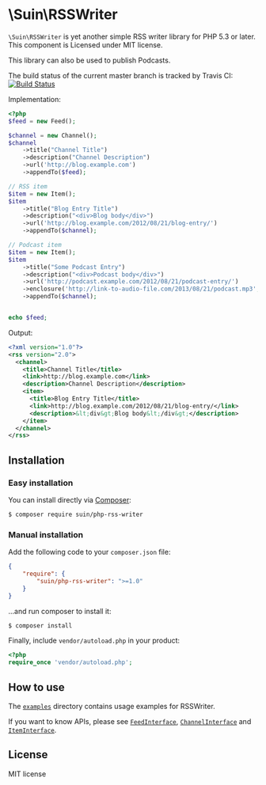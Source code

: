 # \Suin\RSSWriter

`\Suin\RSSWriter` is yet another simple RSS writer library for PHP 5.3 or later. This component is Licensed under MIT license.

This library can also be used to publish Podcasts.

The build status of the current master branch is tracked by Travis CI: [![Build Status](https://secure.travis-ci.org/suin/php-rss-writer.png?branch=master)](http://travis-ci.org/suin/php-rss-writer)


Implementation:

```php
<?php
$feed = new Feed();

$channel = new Channel();
$channel
	->title("Channel Title")
	->description("Channel Description")
	->url('http://blog.example.com')
	->appendTo($feed);

// RSS item
$item = new Item();
$item
	->title("Blog Entry Title")
	->description("<div>Blog body</div>")
	->url('http://blog.example.com/2012/08/21/blog-entry/')
	->appendTo($channel);

// Podcast item
$item = new Item();
$item
	->title("Some Podcast Entry")
	->description("<div>Podcast body</div>")
	->url('http://podcast.example.com/2012/08/21/podcast-entry/')
    ->enclosure('http://link-to-audio-file.com/2013/08/21/podcast.mp3', 4889, 'audio/mpeg')
	->appendTo($channel);


echo $feed;
```

Output:

```xml
<?xml version="1.0"?>
<rss version="2.0">
  <channel>
    <title>Channel Title</title>
    <link>http://blog.example.com</link>
    <description>Channel Description</description>
    <item>
      <title>Blog Entry Title</title>
      <link>http://blog.example.com/2012/08/21/blog-entry/</link>
      <description>&lt;div&gt;Blog body&lt;/div&gt;</description>
    </item>
  </channel>
</rss>
```

## Installation

### Easy installation
You can install directly via [Composer](https://getcomposer.org/):
```bash
$ composer require suin/php-rss-writer
```

### Manual installation
Add the following code to your `composer.json` file:

```json
{
	"require": {
		"suin/php-rss-writer": ">=1.0"
	}
}
```

...and run composer to install it:
```bash
$ composer install
```

Finally, include `vendor/autoload.php` in your product:
```php
<?php
require_once 'vendor/autoload.php';
```

## How to use

The [`examples`](examples) directory contains usage examples for RSSWriter.

If you want to know APIs, please see [`FeedInterface`](src/Suin/RSSWriter/FeedInterface.php), [`ChannelInterface`](src/Suin/RSSWriter/ChannelInterface.php) and [`ItemInterface`](src/Suin/RSSWriter/ItemInterface.php).

## License

MIT license
